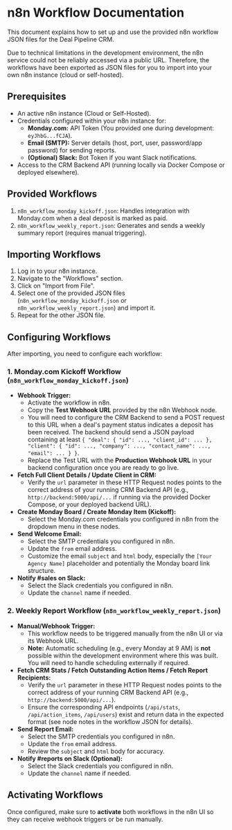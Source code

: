 # n8n Workflow Documentation

This document explains how to set up and use the provided n8n workflow JSON files for the Deal Pipeline CRM.

Due to technical limitations in the development environment, the n8n service could not be reliably accessed via a public URL. Therefore, the workflows have been exported as JSON files for you to import into your own n8n instance (cloud or self-hosted).

## Prerequisites

*   An active n8n instance (Cloud or Self-Hosted).
*   Credentials configured within your n8n instance for:
    *   **Monday.com:** API Token (You provided one during development: `eyJhbG...fCJA`).
    *   **Email (SMTP):** Server details (host, port, user, password/app password) for sending reports.
    *   **(Optional) Slack:** Bot Token if you want Slack notifications.
*   Access to the CRM Backend API (running locally via Docker Compose or deployed elsewhere).

## Provided Workflows

1.  `n8n_workflow_monday_kickoff.json`: Handles integration with Monday.com when a deal deposit is marked as paid.
2.  `n8n_workflow_weekly_report.json`: Generates and sends a weekly summary report (requires manual triggering).

## Importing Workflows

1.  Log in to your n8n instance.
2.  Navigate to the "Workflows" section.
3.  Click on "Import from File".
4.  Select one of the provided JSON files (`n8n_workflow_monday_kickoff.json` or `n8n_workflow_weekly_report.json`) and import it.
5.  Repeat for the other JSON file.

## Configuring Workflows

After importing, you need to configure each workflow:

### 1. Monday.com Kickoff Workflow (`n8n_workflow_monday_kickoff.json`)

*   **Webhook Trigger:**
    *   Activate the workflow in n8n.
    *   Copy the **Test Webhook URL** provided by the n8n Webhook node.
    *   You will need to configure the CRM Backend to send a POST request to this URL when a deal's payment status indicates a deposit has been received. The backend should send a JSON payload containing at least `{ "deal": { "id": ..., "client_id": ... }, "client": { "id": ..., "company": ..., "contact_name": ..., "email": ... } }`.
    *   Replace the Test URL with the **Production Webhook URL** in your backend configuration once you are ready to go live.
*   **Fetch Full Client Details / Update Client in CRM:**
    *   Verify the `url` parameter in these HTTP Request nodes points to the correct address of your running CRM Backend API (e.g., `http://backend:5000/api/...` if running via the provided Docker Compose, or your deployed backend URL).
*   **Create Monday Board / Create Monday Item (Kickoff):**
    *   Select the Monday.com credentials you configured in n8n from the dropdown menu in these nodes.
*   **Send Welcome Email:**
    *   Select the SMTP credentials you configured in n8n.
    *   Update the `from` email address.
    *   Customize the email `subject` and `html` body, especially the `[Your Agency Name]` placeholder and potentially the Monday board link structure.
*   **Notify #sales on Slack:**
    *   Select the Slack credentials you configured in n8n.
    *   Update the `channel` name if needed.

### 2. Weekly Report Workflow (`n8n_workflow_weekly_report.json`)

*   **Manual/Webhook Trigger:**
    *   This workflow needs to be triggered manually from the n8n UI or via its Webhook URL.
    *   **Note:** Automatic scheduling (e.g., every Monday at 9 AM) is **not** possible within the development environment where this was built. You will need to handle scheduling externally if required.
*   **Fetch CRM Stats / Fetch Outstanding Action Items / Fetch Report Recipients:**
    *   Verify the `url` parameter in these HTTP Request nodes points to the correct address of your running CRM Backend API (e.g., `http://backend:5000/api/...`).
    *   Ensure the corresponding API endpoints (`/api/stats`, `/api/action_items`, `/api/users`) exist and return data in the expected format (see node notes in the workflow JSON for details).
*   **Send Report Email:**
    *   Select the SMTP credentials you configured in n8n.
    *   Update the `from` email address.
    *   Review the `subject` and `html` body for accuracy.
*   **Notify #reports on Slack (Optional):**
    *   Select the Slack credentials you configured in n8n.
    *   Update the `channel` name if needed.

## Activating Workflows

Once configured, make sure to **activate** both workflows in the n8n UI so they can receive webhook triggers or be run manually.

